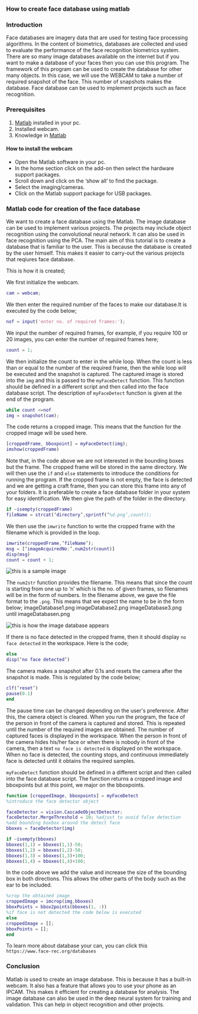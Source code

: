 ### How to create face database using matlab
### Introduction
Face databases are imagery data that are used for testing face processing algorithms. In the content of biometrics, databases are collected and used to evaluate the performance of the face recognition biometrics system.
There are so many image databases available on the internet but if you want to make a database of your faces then you can use this program. The framework of this program can be used to create the database for other many objects.
In this case, we will use the WEBCAM to take a number of required snapshot of the face. This  number of snapshots makes the database. Face database can be used to implement projects such as face recognition.

### Prerequisites
1. [Matlab](https://www.mathworks.com/downloads/) installed in your pc.
2. Installed webcam.
3. Knowledge in [Matlab](https://www.section.io/engineering-education/getting-started-with-matlab/)

#### How to install the webcam
- Open the Matlab software in your pc.
- In the home section click on the add-on then select the hardware support packages.
- Scroll down and click on the ‘show all’ to find the package.
- Select the imaging/cameras.
- Click on the Matlab support package for USB packages.

### Matlab code for creation of the face database
We want to create a face database using the Matlab. The image database can be used to implement various projects. The projects may include object recognition using the convolutional neural network. It can also be used in face recognition using the PCA. The main aim of this tutorial is to create a database that is familiar to the user. This is because the database is created by the user himself. This makes it easier to carry-out the various projects that reqiures face database.

This is how it is created;

We first initialize the webcam.

```Matlab
cam = webcam;
```
We then enter the required number of the faces to make our database.It is executed by the code below;

```Matlab
nof = input('enter no. of required frames:');
```
We input the number of required frames, for example, if you require 100 or 20 images, you can enter the number of required frames here;

```Matlab
count = 1;
```
We then initialize the count to enter in the while loop. When the count is less than or equal to the number of the required frame, then the while loop will be executed and the snapshot is captured. The captured image is stored into the `img` and this is passed to the `myFaceDetect` function.
This function should be defined in a different script and then called into the face database script. The description of `myFaceDetect` function is given at the end of the program.

```Matlab
while count <=nof
img = snapshot(cam);
```
The code returns a cropped image. This means that the function for the cropped image will be used here.

```Matlab 
[croppedFrame, bboxpoint] = myFaceDetect(img);
imshow(croppedFrame)
```
Note that, in the code above we are not interested in the bounding boxes but the frame. The cropped frame will be stored in the same directory.
We will then use the `if` and `else` statements to introduce the conditions for running the program.
If the cropped frame is not empty, the face is detected and we are getting a craft frame, then you can store this frame into any of your folders. It is preferable to create a face database folder in your system for easy identification. We then give the path of the folder in the directory.

```Matlab
if ~isempty(croppedFrame)
fileName = strcat(‘directory’,sprintf(‘%d.png’,count));
```
We then use the `imwrite` function to write the cropped frame with the filename which is provided in the loop.

```Matlab
imwrite(croppedFrame,’fileName’);
msg = [‘imageAcquiredNo:’,num2str(count)]
disp(msg)
count = count + 1;
```

![this is a sample image](/engineering-education/matlab-image-database/image_one.png)

The `num2str` function provides the filename. This means that since the count is starting from one up to ‘n’ which is the no. of given frames, so filenames will be in the form of numbers.
In the filename above, we gave the file format to the `.png`. This means that we expect the name to be in the form below;
imageDatabase1.png
imageDatabase2.png
imageDatabase3.png until
imageDatabasen.png  

![this is how the image database appears](/engineering-education/matlab-image-database/database.png)

If there is no face detected in the cropped frame, then it should display `no face detected` in the workspace. Here is the code;

```Matlab
else
disp(‘no face detected’)
```
The camera makes a snapshot after 0.1s and resets the camera after the snapshot is made. This is regulated by the code below;

```Matlab 
clf(‘reset’)
pause(0.1)
end 
```
The pause time can be changed depending on the user's preference.
After this, the camera object is cleared.
When you run the program, the face of the person in front of the camera is captured and stored. This is repeated until the number of the required images are obtained. The number of captured faces is displayed in the workspace.
When the person in front of the camera hides his/her face or when there is nobody in front of the camera, then a text `no face is detected` is displayed on the workspace. When no face is detected, the counting stops, and continuous immediately face is detected until it obtains the required samples.

`myFaceDetect` function should be defined in a different script and then called into the face database script. 
The function returns a cropped image and bboxpoints but at this point, we major on the bboxpoints.

```Matlab
function [croppedImage, bboxpoints] = myFaceDetect
%introduce the face detector object

faceDetector = vision.CascadeObjectDetector;
faceDetector.MergeThreshold = 10; %adjust to avoid false detection
%add bounding boxbox around the detect face
bboxes = faceDetector(img)

if ~isempty(bboxes)
bboxes(1,1) = bboxes(1,1)-50;
bboxes(1,2) = bboxes(1,2)-50;
bboxes(1,3) = bboxes(1,3)+100;
bboxes(1,4) = bboxes(1,4)+100;
```

In the code above we add the value and increase the size of the bounding box in both directions. This allows the other parts of the body such as the ear to be included. 

```Matlab
%crop the obtained image
croppedImage = imcrop(img,bboxes)
bboxPoints = bbox2points(bboxes(1, :))
%if face is not detected the code below is executed
else
croppedImage = [];
bboxPoints = [];
end
```
To learn more about database your can, you can click this `https://www.face-rec.org/databases`

### Conclusion
Matlab is used to create an image database. This is because it has a built-in webcam. It also has a feature that allows you to use your phone as an IPCAM. This makes it efficient for creating a database for analysis. The image database can also be used in the deep neural system for training and validation. This can help in object recognition and other projects.

